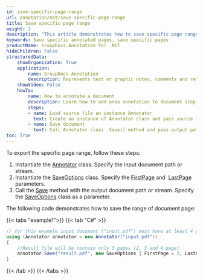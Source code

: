 ```yaml
---
id: save-specific-page-range
url: annotation/net/save-specific-page-range
title: Save specific page range
weight: 3
description: "This article demonstrates how to save specific page range when annotating documents using GroupDocs.Annotation for .NET API."
keywords: Save specific annotated pages, save specific pages
productName: GroupDocs.Annotation for .NET
hideChildren: False
structuredData:
    showOrganization: True
    application:    
        name: GroupDocs Annotation
        description: Represents text or graphic notes, comments and remarks attached to a specific part of the content of the document using C#
    showVideo: False
    howTo:
        name: How to annotate a document
        description: Learn how to add area annotation to document step by step
        steps:
        - name: Load source file an instance Annotator
          text: Create an instance of Annotator class and pass source file path as a constructor parameter. You may specify absolute or relative file path as per your requirements. 
        - name: Save document
          text: Call Annotator class .Save() method and pass output path file and in the SaveOptions class set FirstPage and LastPage .
toc: True
---
```


To export the specific page range, follow these steps:

1.   Instantiate the [Annotator](https://reference.groupdocs.com/net/annotation/groupdocs.annotation/annotator) class. Specify the input document path or stream.
2.   Instantiate the [SaveOptions](https://reference.groupdocs.com/net/annotation/groupdocs.annotation.options/saveoptions) class. Specify the [FirstPage](https://reference.groupdocs.com/annotation/net/groupdocs.annotation.options/saveoptions/firstpage/) and  [LastPage](https://reference.groupdocs.com/annotation/net/groupdocs.annotation.options/saveoptions/lastpage/) parameters.
3.   Call the [Save](https://reference.groupdocs.com/net/annotation/groupdocs.annotation/annotator/methods/save/index) method with the output document path or stream. Specify the [SaveOptions](https://reference.groupdocs.com/net/annotation/groupdocs.annotation.options/saveoptions) class as a parameter.

The following code demonstrates how to save the range of document page:

{{< tabs "example1">}}
{{< tab "C#" >}}
```csharp
// for this example input document ("input.pdf") must have at least 4 pages
using (Annotator annotator = new Annotator("input.pdf"))
{
	//Result file will be contain only 3 pages (2, 3 and 4 page)
	annotator.Save("result.pdf", new SaveOptions { FirstPage = 2, LastPage = 4 });
}
```
{{< /tab >}}
{{< /tabs >}}